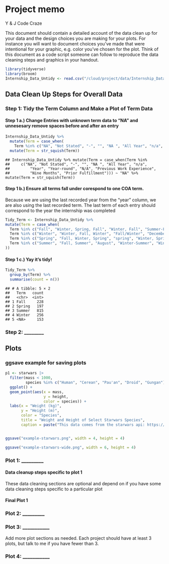 Project memo
================
Y & J Code Craze

This document should contain a detailed account of the data clean up for
your data and the design choices you are making for your plots. For
instance you will want to document choices you’ve made that were
intentional for your graphic, e.g. color you’ve chosen for the plot.
Think of this document as a code script someone can follow to reproduce
the data cleaning steps and graphics in your handout.

``` r
library(tidyverse)
library(broom)
Internship_Data_Untidy <- read.csv("/cloud/project/data/Internship_Data_Untidy.csv")
```

## Data Clean Up Steps for Overall Data

### Step 1: Tidy the Term Column and Make a Plot of Term Data

#### Step 1 a.) Change Entries with unknown term data to “NA” and unnesesary remove spaces before and after an entry

``` r
Internship_Data_Untidy %>% 
  mutate(Term = case_when( 
    Term %in% c("NA", "Not Stated", "-", "", "NA ", "All Year", "n/a", "Year", "Year-round", "N/A", "Previous Work Experience", "Nine Months", "Prior Fulfillment"))) ~ "NA" %>% 
  mutate(Term = str_squish(Term))
```

    ## Internship_Data_Untidy %>% mutate(Term = case_when(Term %in% 
    ##     c("NA", "Not Stated", "-", "", "NA ", "All Year", "n/a", 
    ##         "Year", "Year-round", "N/A", "Previous Work Experience", 
    ##         "Nine Months", "Prior Fulfillment"))) ~ "NA" %>% mutate(Term = str_squish(Term))

#### Step 1 b.) Ensure all terms fall under corespond to one COA term.

Because we are using the last recorded year from the “year” column, we
are also using the last recorded term. The last term of each entry
should correspond to the year the internship was completed

``` r
Tidy_Term <- Internship_Data_Untidy %>% 
mutate(Term = case_when(
  Term %in% c("Fall", "Winter, Spring, Fall", "Winter, Fall", "Summer-Fall", "Spring, Fall", "Summer/Fall", "Summer, Fall", "Spring, Summer, Fall", "Summer,Fall", "Winter+Fall") ~ "Fall",
  Term %in% c("Winter", "Winter, Fall, Winter", "Fall/Winter", "December-December", "Summer, Fall, Winter", "Fall-Winter", "Fall, Winter", "Summer-Winter") ~ "Winter",
  Term %in% c("Spring", "Fall, Winter, Spring", "spring", "Winter, Spring", "Winter-Spring", "Novermber-Spring", "Summer, Spring, Spring") ~ "Spring",
  Term %in% c("Summer", "Fall, Summer", "August", "Winter-Summer", "Winter, Spring, Summer", "Winter, Summer", "Spring, Summer", "Fall+Summer", "Spring/Summer", "Fall, Winter, Spring, Summer", "Summe", "Summer 2011") ~ "Summer"
))
```

#### Step 1 c.) Yay it’s tidy!

``` r
Tidy_Term %>% 
  group_by(Term) %>%
  summarise(count = n())
```

    ## # A tibble: 5 × 2
    ##   Term   count
    ##   <chr>  <int>
    ## 1 Fall     228
    ## 2 Spring   197
    ## 3 Summer   815
    ## 4 Winter   256
    ## 5 <NA>     153

### Step 2: \_\_\_\_\_\_\_\_

## Plots

### ggsave example for saving plots

``` r
p1 <- starwars |>
  filter(mass < 1000, 
         species %in% c("Human", "Cerean", "Pau'an", "Droid", "Gungan")) |>
  ggplot() +
  geom_point(aes(x = mass, 
                 y = height, 
                 color = species)) +
  labs(x = "Weight (kg)", 
       y = "Height (m)",
       color = "Species",
       title = "Weight and Height of Select Starwars Species",
       caption = paste("This data comes from the starwars api: https://swapi.py43.com"))


ggsave("example-starwars.png", width = 4, height = 4)

ggsave("example-starwars-wide.png", width = 6, height = 4)
```

### Plot 1: \_\_\_\_\_\_\_\_\_

#### Data cleanup steps specific to plot 1

These data cleaning sections are optional and depend on if you have some
data cleaning steps specific to a particular plot

#### Final Plot 1

### Plot 2: \_\_\_\_\_\_\_\_\_

### Plot 3: \_\_\_\_\_\_\_\_\_\_\_

Add more plot sections as needed. Each project should have at least 3
plots, but talk to me if you have fewer than 3.

### Plot 4: \_\_\_\_\_\_\_\_\_\_\_
